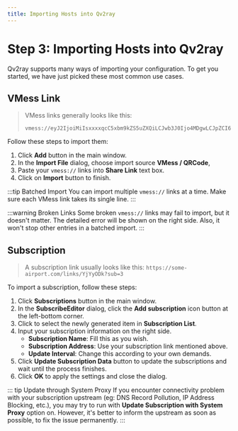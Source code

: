 ```yaml
---
title: Importing Hosts into Qv2ray
---
```


# Step 3: Importing Hosts into Qv2ray
Qv2ray supports many ways of importing your configuration. To get you started, we have just picked these most common use cases.

## VMess Link
> VMess links generally looks like this:
> ```
> vmess://eyJ2IjoiMiIsxxxxqcC5xbm9kZS5uZXQiLCJwb3J0Ijo4MDgwLCJpZCI6ImUxYjMwYTJmLTE3NWYtNGYzYi05MTQzLWM2Nzc4MssssiJ3cyIsInR5cGUiOiJub25lIiwiaG9zdCI6ImEuanAuYXdzLnF1aWMuZW5saXYuY24iLCJwYXRoIjoiXC8iLCJ0bHMiOiIifQ==
> ```

Follow these steps to import them:
1. Click **Add** button in the main window.
2. In the **Import File** dialog, choose import source **VMess / QRCode**, 
3. Paste your `vmess://` links into **Share Link** text box. 
4. Click on **Import** button to finish.

:::tip Batched Import
You can import multiple `vmess://` links at a time. Make sure each VMess link takes its single line.
:::

:::warning Broken Links
Some broken `vmess://` links may fail to import, but it doesn't matter. The detailed error will be shown on the right side. Also, it won't stop other entries in a batched import.
:::


## Subscription

> A subscription link usually looks like this: `https://some-airport.com/links/YjYyODk?sub=3`

To import a subscription, follow these steps:
1. Click **Subscriptions** button in the main window.
2. In the **SubscribeEditor** dialog, click the **Add subscription** icon button at the left-bottom corner.
3. Click to select the newly generated item in **Subscription List**.
4. Input your subscription information on the right side.
   - **Subscription Name**: Fill this as you wish.
   - **Subscription Address**: Use your subscription link mentioned above.
   - **Update Interval**: Change this according to your own demands.
5. Click **Update Subscription Data** button to update the subscriptions and wait until the process finishes.
6. Click **OK** to apply the settings and close the dialog.

::: tip Update through System Proxy
If you encounter connectivity problem with your subscription upstream (eg: DNS Record Pollution, IP Address Blocking, etc.), you may try to run with **Update Subscription with System Proxy** option on. However, it's better to inform the upstream as soon as possible, to fix the issue permanently.
:::